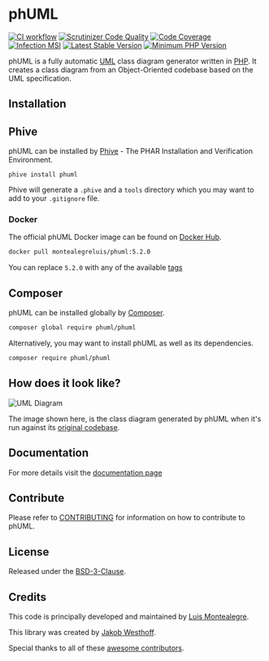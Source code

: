# phUML

[![CI workflow](https://github.com/montealegreluis/phuml/actions/workflows/ci.yml/badge.svg)](https://github.com/montealegreluis/phuml/actions/workflows/ci.yml)
[![Scrutinizer Code Quality][scrutinizer-badge]][scrutinizer]
[![Code Coverage][coverage-badge]][coverage]
[![Infection MSI](https://badge.stryker-mutator.io/github.com/MontealegreLuis/phuml/master)](https://dashboard.stryker-mutator.io/reports/github.com/MontealegreLuis/phuml/master)
[![Latest Stable Version][stable-badge]][packagist]
[![Minimum PHP Version](https://img.shields.io/badge/php-%3E%3D%208.0-8892BF.svg?style=flat-square)](https://php.net/)

phUML is a fully automatic [UML][uml] class diagram generator written in [PHP](https://php.net/).
It creates a class diagram from an Object-Oriented codebase based on the UML specification.

## Installation

## Phive

phUML can be installed by [Phive](https://phar.io/) - The PHAR Installation and Verification Environment.

```
phive install phuml
```

Phive will generate a `.phive` and a `tools` directory which you may want to add to your `.gitignore` file.

### Docker

The official phUML Docker image can be found on [Docker Hub](https://hub.docker.com/r/montealegreluis/phuml/).

```bash
docker pull montealegreluis/phuml:5.2.0
```

You can replace `5.2.0` with any of the available [tags](https://hub.docker.com/r/montealegreluis/phuml/tags?page=1&ordering=last_updated)

## Composer

phUML can be installed globally by [Composer](https://getcomposer.org/).

```bash
composer global require phuml/phuml
```

Alternatively, you may want to install phUML as well as its dependencies.

```bash
composer require phuml/phuml
```

## How does it look like?

![UML Diagram][diagram]

The image shown here, is the class diagram generated by phUML when it's run against its [original codebase][codebase].

## Documentation

For more details visit the [documentation page][docs]

## Contribute

Please refer to [CONTRIBUTING][contribute] for information on how to contribute to phUML.

## License

Released under the [BSD-3-Clause][license].

## Credits

This code is principally developed and maintained by [Luis Montealegre][luis].

This library was created by [Jakob Westhoff][jakob].

Special thanks to all of these [awesome contributors][contributors].

[scrutinizer-badge]: https://scrutinizer-ci.com/g/MontealegreLuis/phuml/badges/quality-score.png?b=master
[scrutinizer]: https://scrutinizer-ci.com/g/MontealegreLuis/phuml/?branch=master
[uml]: http://en.wikipedia.org/wiki/Unified_Modeling_Language
[diagram]: https://raw.githubusercontent.com/MontealegreLuis/phuml/master/docs/phuml-example-thumbnail.png
[docs]: http://montealegreluis.com/phuml
[coverage-badge]: https://scrutinizer-ci.com/g/MontealegreLuis/phuml/badges/coverage.png?b=master
[coverage]: https://scrutinizer-ci.com/g/MontealegreLuis/phuml/code-structure/master/code-coverage
[composer]: https://getcomposer.org/
[codebase]: https://github.com/jakobwesthoff/phuml/tree/master/src
[stable-badge]: https://img.shields.io/packagist/v/phuml/phuml.svg?style=flat-square
[packagist]: https://packagist.org/packages/phuml/phuml
[luis]: https://github.com/MontealegreLuis
[jakob]: https://github.com/jakobwesthoff
[contributors]: https://github.com/MontealegreLuis/phuml/contributors
[contribute]: https://github.com/MontealegreLuis/phuml/blob/master/CONTRIBUTING.md
[license]: https://github.com/MontealegreLuis/phuml/blob/master/LICENSE
